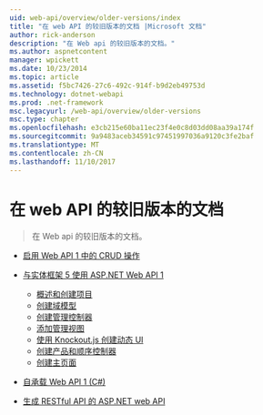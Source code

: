 ```yaml
---
uid: web-api/overview/older-versions/index
title: "在 web API 的较旧版本的文档 |Microsoft 文档"
author: rick-anderson
description: "在 Web api 的较旧版本的文档。"
ms.author: aspnetcontent
manager: wpickett
ms.date: 10/23/2014
ms.topic: article
ms.assetid: f5bc7426-27c6-492c-914f-b9d2eb49753d
ms.technology: dotnet-webapi
ms.prod: .net-framework
msc.legacyurl: /web-api/overview/older-versions
msc.type: chapter
ms.openlocfilehash: e3cb215e60ba11ec23f4e0c8d03dd08aa39a174f
ms.sourcegitcommit: 9a9483aceb34591c97451997036a9120c3fe2baf
ms.translationtype: MT
ms.contentlocale: zh-CN
ms.lasthandoff: 11/10/2017
---
```

<a name="documentation-on-older-versions-of-web-api"></a>在 web API 的较旧版本的文档
====================
> 在 Web api 的较旧版本的文档。


- [启用 Web API 1 中的 CRUD 操作](creating-a-web-api-that-supports-crud-operations.md)
- [与实体框架 5 使用 ASP.NET Web API 1](using-web-api-1-with-entity-framework-5/index.md)

    - [概述和创建项目](using-web-api-1-with-entity-framework-5/using-web-api-with-entity-framework-part-1.md)
    - [创建域模型](using-web-api-1-with-entity-framework-5/using-web-api-with-entity-framework-part-2.md)
    - [创建管理控制器](using-web-api-1-with-entity-framework-5/using-web-api-with-entity-framework-part-3.md)
    - [添加管理视图](using-web-api-1-with-entity-framework-5/using-web-api-with-entity-framework-part-4.md)
    - [使用 Knockout.js 创建动态 UI](using-web-api-1-with-entity-framework-5/using-web-api-with-entity-framework-part-5.md)
    - [创建产品和顺序控制器](using-web-api-1-with-entity-framework-5/using-web-api-with-entity-framework-part-6.md)
    - [创建主页面](using-web-api-1-with-entity-framework-5/using-web-api-with-entity-framework-part-7.md)
- [自承载 Web API 1 (C#)](self-host-a-web-api.md)
- [生成 RESTful API 的 ASP.NET web API](build-restful-apis-with-aspnet-web-api.md)

